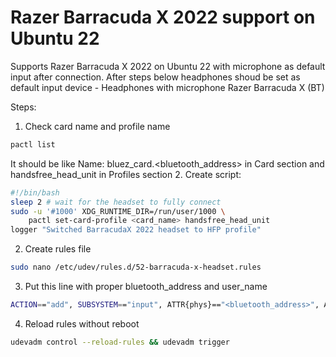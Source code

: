 # Razer Barracuda X 2022 support on Ubuntu 22
Supports Razer Barracuda X 2022 on Ubuntu 22 with microphone as default input after connection.
After steps below headphones shoud be set as default input device - Headphones with microphone Razer Barracuda X (BT)

Steps:
1. Check card name and profile name 
```sh
pactl list
```
It should be like Name: bluez_card.<bluetooth_address> in Card section and handsfree_head_unit in Profiles section
2. Create script:
```sh
#!/bin/bash
sleep 2 # wait for the headset to fully connect
sudo -u '#1000' XDG_RUNTIME_DIR=/run/user/1000 \
    pactl set-card-profile <card_name> handsfree_head_unit
logger "Switched BarracudaX 2022 headset to HFP profile"
```
2. Create rules file
```sh
sudo nano /etc/udev/rules.d/52-barracuda-x-headset.rules
```
3. Put this line with proper bluetooth_address and user_name
```sh
ACTION=="add", SUBSYSTEM=="input", ATTR{phys}=="<bluetooth_address>", ATTR{id/vendor}=="0000", ATTR{id/product}=="0000", RUN+="/home/<user_name>/.config/auto-pactl.sh"
```
4. Reload rules without reboot
```sh
udevadm control --reload-rules && udevadm trigger
```
